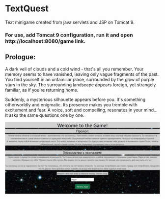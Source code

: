 # TextQuest
Text minigame created from java servlets and JSP on Tomcat 9.

### For use, add Tomcat 9 configuration, run it and open http://localhost:8080/game link.
## Prologue:
A dark veil of clouds and a cold wind - that's all you remember. Your memory seems to have vanished, leaving only vague fragments of the past. You find yourself in an unfamiliar place, surrounded by the glow of purple stars in the sky. The surrounding landscape appears foreign, yet strangely familiar, as if you're returning home.

Suddenly, a mysterious silhouette appears before you. It's something otherworldly and enigmatic. Its presence makes you tremble with excitement and fear. A voice, soft and compelling, resonates in your mind... It asks the same questions one by one.

![TextQuest_module_3](src/main/resources/screenshot.png)
